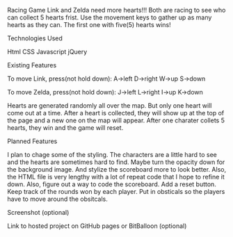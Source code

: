 Racing Game
Link and Zelda need more hearts!!! Both are racing to see who can collect 5 hearts frist. Use the movement keys to gather up as many hearts as they can. The first one with five(5) hearts wins!


Technologies Used

Html
CSS
Javascript
jQuery


Existing Features

To move Link, press(not hold down):
A->left  D->right  W->up  S->down

To move Zelda, press(not hold down):
J->left   L->right   I->up   K->down

Hearts are generated randomly all over the map. But only one heart will come out at a time. After a heart is collected, they will show up at the top of the page and a new one on the map will appear. After one charater collets 5 hearts, they win and the game will reset.


Planned Features

I plan to chage some of the styling. The characters are a little hard to see and the hearts are sometimes hard to find. Maybe turn the opacity down for the background image. And stylize the scoreboard more to look better. Also, the HTML file is very lengthy with a lot of repeat code that I hope to refine it down. Also, figure out a way to code the scoreboard. Add a reset button. Keep track of the rounds won by each player. Put in obsticals so the players have to move around the obsitcals.


Screenshot (optional)

Link to hosted project on GitHub pages or BitBalloon (optional)